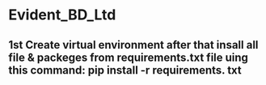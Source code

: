 # Evident_BD_Ltd
## 1st Create virtual environment after that insall all file & packeges from requirements.txt file uing this command:  pip install -r requirements. txt
